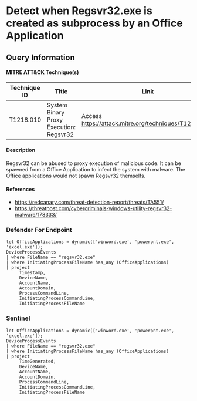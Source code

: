 # Detect when Regsvr32.exe is created as subprocess by an Office Application

## Query Information

#### MITRE ATT&CK Technique(s)

| Technique ID | Title    | Link    |
| ---  | --- | --- |
| T1218.010 | System Binary Proxy Execution: Regsvr32 |Access https://attack.mitre.org/techniques/T1218/010/ |

#### Description
Regsvr32 can be abused to proxy execution of malicious code. It can be spawned from a Office Application to infect the system with malware. The Office applications would not spawn Regsvr32 themselfs.

#### References
- https://redcanary.com/threat-detection-report/threats/TA551/
- https://threatpost.com/cybercriminals-windows-utility-regsvr32-malware/178333/

### Defender For Endpoint
```
let OfficeApplications = dynamic(['winword.exe', 'powerpnt.exe', 'excel.exe']);
DeviceProcessEvents
| where FileName == "regsvr32.exe"
| where InitiatingProcessFileName has_any (OfficeApplications)
| project
     Timestamp,
     DeviceName,
     AccountName,
     AccountDomain,
     ProcessCommandLine,
     InitiatingProcessCommandLine,
     InitiatingProcessFileName
```
### Sentinel
```
let OfficeApplications = dynamic(['winword.exe', 'powerpnt.exe', 'excel.exe']);
DeviceProcessEvents
| where FileName == "regsvr32.exe"
| where InitiatingProcessFileName has_any (OfficeApplications)
| project
     TimeGenerated,
     DeviceName,
     AccountName,
     AccountDomain,
     ProcessCommandLine,
     InitiatingProcessCommandLine,
     InitiatingProcessFileName
```



